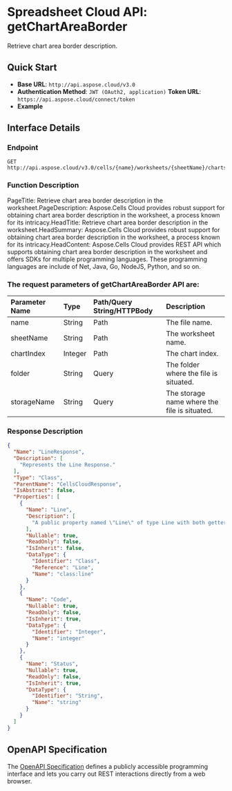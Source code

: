 # **Spreadsheet Cloud API: getChartAreaBorder**

Retrieve chart area border description. 


## **Quick Start**

- **Base URL**: `http://api.aspose.cloud/v3.0`
- **Authentication Method**: `JWT (OAuth2, application)`  **Token URL**: `https://api.aspose.cloud/connect/token`
- **Example** 

## **Interface Details**

### **Endpoint** 

```
GET http://api.aspose.cloud/v3.0/cells/{name}/worksheets/{sheetName}/charts/{chartIndex}/chartArea/border
```
### **Function Description**
PageTitle: Retrieve chart area border description in the worksheet.PageDescription: Aspose.Cells Cloud provides robust support for obtaining chart area border description in the worksheet, a process known for its intricacy.HeadTitle: Retrieve chart area border description in the worksheet.HeadSummary: Aspose.Cells Cloud provides robust support for obtaining chart area border description in the worksheet, a process known for its intricacy.HeadContent: Aspose.Cells Cloud provides REST API which supports obtaining chart area border description in the worksheet and offers SDKs for multiple programming languages. These programming languages are include of Net, Java, Go, NodeJS, Python, and so on.

### The request parameters of **getChartAreaBorder** API are: 

| Parameter Name | Type | Path/Query String/HTTPBody | Description | 
| :- | :- | :- |:- | 
|name|String|Path|The file name.|
|sheetName|String|Path|The worksheet name.|
|chartIndex|Integer|Path|The chart index.|
|folder|String|Query|The folder where the file is situated.|
|storageName|String|Query|The storage name where the file is situated.|

### **Response Description**
```json
{
  "Name": "LineResponse",
  "Description": [
    "Represents the Line Response."
  ],
  "Type": "Class",
  "ParentName": "CellsCloudResponse",
  "IsAbstract": false,
  "Properties": [
    {
      "Name": "Line",
      "Description": [
        "A public property named \"Line\" of type Line with both getter and setter methods."
      ],
      "Nullable": true,
      "ReadOnly": false,
      "IsInherit": false,
      "DataType": {
        "Identifier": "Class",
        "Reference": "Line",
        "Name": "class:line"
      }
    },
    {
      "Name": "Code",
      "Nullable": true,
      "ReadOnly": false,
      "IsInherit": true,
      "DataType": {
        "Identifier": "Integer",
        "Name": "integer"
      }
    },
    {
      "Name": "Status",
      "Nullable": true,
      "ReadOnly": false,
      "IsInherit": true,
      "DataType": {
        "Identifier": "String",
        "Name": "string"
      }
    }
  ]
}
```


## OpenAPI Specification

The [OpenAPI Specification](https://reference.aspose.cloud/cells/#/ChartAreaController/GetChartAreaBorder) defines a publicly accessible programming interface and lets you carry out REST interactions directly from a web browser.



